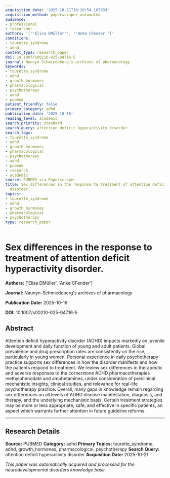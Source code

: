 ```yaml
---
acquisition_date: '2025-10-21T16:20:54.167933'
acquisition_method: paperscraper_automated
audience:
- professional
- researcher
authors: '[''Elisa DMüller'', ''Anke CFender'']'
conditions:
- tourette_syndrome
- adhd
content_type: research_paper
doi: 10.1007/s00210-025-04716-5
journal: Naunyn-Schmiedeberg's archives of pharmacology
keywords:
- tourette_syndrome
- adhd
- growth_hormones
- pharmacological
- psychotherapy
- adhd
- pubmed
patient_friendly: false
primary_category: adhd
publication_date: '2025-10-16'
reading_level: academic
search_priority: standard
search_query: attention deficit hyperactivity disorder
search_tags:
- tourette_syndrome
- adhd
- growth_hormones
- pharmacological
- psychotherapy
- adhd
- pubmed
- research
- academic
source: PUBMED via Paperscraper
title: Sex differences in the response to treatment of attention deficit hyperactivity
  disorder.
topics:
- tourette_syndrome
- adhd
- growth_hormones
- pharmacological
- psychotherapy
type: research_paper
---
```


# Sex differences in the response to treatment of attention deficit hyperactivity disorder.

**Authors:** ['Elisa DMüller', 'Anke CFender']

**Journal:** Naunyn-Schmiedeberg's archives of pharmacology

**Publication Date:** 2025-10-16

**DOI:** 10.1007/s00210-025-04716-5

## Abstract

Attention deficit hyperactivity disorder (ADHD) impacts markedly on juvenile development and daily function of young and adult patients. Global prevalence and drug prescription rates are consistently on the rise, particularly in young women. Personal experience in daily psychotherapy practice supports sex differences in how the disorder manifests and how the patients respond to treatment. We review sex differences in therapeutic and adverse responses to the cornerstone ADHD pharmacotherapies methylphenodate and amphetamines, under consideration of preclinical mechanistic insights, clinical studies, and relevance for real-life psychotherapy practice. Overall, many gaps in knowledge remain regarding sex differences on all levels of ADHD disease manifestation, diagnosis, and therapy, and the underlying mechanistic basis. Certain treatment strategies may be more or less appropriate, safe, and effective in specific patients, an aspect which warrants further attention in future guideline reforms.

---

## Research Details

**Source:** PUBMED
**Category:** adhd
**Primary Topics:** tourette_syndrome, adhd, growth_hormones, pharmacological, psychotherapy
**Search Query:** attention deficit hyperactivity disorder
**Acquisition Date:** 2025-10-21

*This paper was automatically acquired and processed for the neurodevelopmental disorders knowledge base.*
